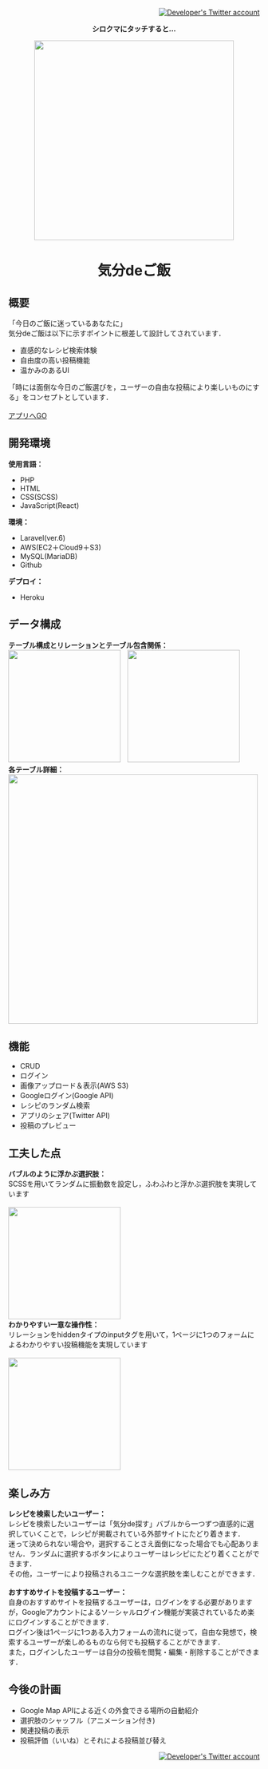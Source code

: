 <p align="right"><a href="https://twitter.com/so_webeng" target="_blank"><img src="https://img.shields.io/twitter/url?label=%E9%96%8B%E7%99%BA%E8%80%85%E3%81%AETweet%E3%82%92%E8%A6%8B%E3%82%8B&style=social&url=https%3A%2F%2Ftwitter.com%2Fso_webeng" alt="Developer's Twitter account"></a></p>


<p align="center"><b>シロクマにタッチすると...</b></p>

<p align="center"><a href="https://stark-journey-71646.herokuapp.com" target="_blank"><img src="https://stark-journey-71646.herokuapp.com/img/c5caaa1a.png" width="400"></a></p>
<h1 align="center">気分deご飯</h1>

##  概要
「今日のご飯に迷っているあなたに」<br>
気分deご飯は以下に示すポイントに根差して設計してされています．
- 直感的なレシピ検索体験
- 自由度の高い投稿機能
- 温かみのあるUI

「時には面倒な今日のご飯選びを，ユーザーの自由な投稿により楽しいものにする」をコンセプトとしています．<br><br>
<a href="https://stark-journey-71646.herokuapp.com">アプリへGO</a>

##  開発環境
<b>使用言語：</b><br>
- PHP
- HTML
- CSS(SCSS)
- JavaScript(React)

<b>環境：</b><br>
- Laravel(ver.6)
- AWS(EC2＋Cloud9＋S3)
- MySQL(MariaDB)
- Github

<b>デプロイ：</b><br>
- Heroku

##  データ構成
<b>テーブル構成とリレーションとテーブル包含関係：</b><br>
<img src="https://user-images.githubusercontent.com/55343913/176453593-0e9621ef-a695-48a4-bf53-60adc7b53ea3.jpg" width="225">　<img src="https://user-images.githubusercontent.com/55343913/176453687-f0668515-1e0d-4d2c-9ec2-d25edff41bc9.jpg" width="225">
<br><b>各テーブル詳細：</b><br>
<img src="https://user-images.githubusercontent.com/55343913/176453649-5a1c39fa-4f5f-4fc8-9c63-7b97da3174cf.jpg" width="500">

##  機能
- CRUD
- ログイン
- 画像アップロード＆表示(AWS S3)
- Googleログイン(Google API)
- レシピのランダム検索
- アプリのシェア(Twitter API)
- 投稿のプレビュー

##  工夫した点
<b>バブルのように浮かぶ選択肢：</b><br>
SCSSを用いてランダムに振動数を設定し，ふわふわと浮かぶ選択肢を実現しています<br><br>
<img src="https://media.giphy.com/media/WkbqikAR8FY9RtHZSx/giphy.gif" width="225"><br>
<b>わかりやすい一意な操作性：</b><br>
リレーションをhiddenタイプのinputタグを用いて，1ページに1つのフォームによるわかりやすい投稿機能を実現しています<br><br>
<img src="https://media.giphy.com/media/KbAsTTUqWw1KMW1WLE/giphy.gif" width="225">

##  楽しみ方
<b>レシピを検索したいユーザー：</b><br>
レシピを検索したいユーザーは「気分de探す」バブルから一つずつ直感的に選択していくことで，レシピが掲載されている外部サイトにたどり着きます．<br>
迷って決められない場合や，選択することさえ面倒になった場合でも心配ありません．ランダムに選択するボタンによりユーザーはレシピにたどり着くことができます．<br>
その他，ユーザーにより投稿されるユニークな選択肢を楽しむことができます．<br><br>
<b>おすすめサイトを投稿するユーザー：</b><br>
自身のおすすめサイトを投稿するユーザーは，ログインをする必要がありますが，Googleアカウントによるソーシャルログイン機能が実装されているため楽にログインすることができます．<br>
ログイン後は1ページに1つある入力フォームの流れに従って，自由な発想で，検索するユーザーが楽しめるものなら何でも投稿することができます．<br>
また，ログインしたユーザーは自分の投稿を閲覧・編集・削除することができます．<br>

##  今後の計画
- Google Map APIによる近くの外食できる場所の自動紹介
- 選択肢のシャッフル（アニメーション付き)
- 関連投稿の表示
- 投稿評価（いいね）とそれによる投稿並び替え

<p align="right"><a href="https://twitter.com/so_webeng" target="_blank"><img src="https://img.shields.io/twitter/url?label=%E9%96%8B%E7%99%BA%E8%80%85%E3%81%AETweet%E3%82%92%E8%A6%8B%E3%82%8B&style=social&url=https%3A%2F%2Ftwitter.com%2Fso_webeng" alt="Developer's Twitter account"></a></p>
